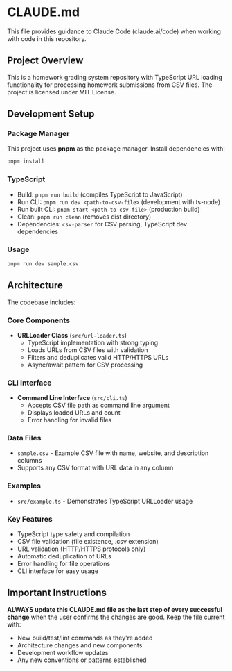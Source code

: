 # CLAUDE.md

This file provides guidance to Claude Code (claude.ai/code) when working with code in this repository.

## Project Overview

This is a homework grading system repository with TypeScript URL loading functionality for processing homework submissions from CSV files. The project is licensed under MIT License.

## Development Setup

### Package Manager
This project uses **pnpm** as the package manager. Install dependencies with:
```bash
pnpm install
```

### TypeScript
- Build: `pnpm run build` (compiles TypeScript to JavaScript)
- Run CLI: `pnpm run dev <path-to-csv-file>` (development with ts-node)
- Run built CLI: `pnpm start <path-to-csv-file>` (production build)
- Clean: `pnpm run clean` (removes dist directory)
- Dependencies: `csv-parser` for CSV parsing, TypeScript dev dependencies

### Usage
```bash
pnpm run dev sample.csv
```

## Architecture

The codebase includes:

### Core Components
- **URLLoader Class** (`src/url-loader.ts`)
  - TypeScript implementation with strong typing
  - Loads URLs from CSV files with validation
  - Filters and deduplicates valid HTTP/HTTPS URLs
  - Async/await pattern for CSV processing

### CLI Interface
- **Command Line Interface** (`src/cli.ts`)
  - Accepts CSV file path as command line argument
  - Displays loaded URLs and count
  - Error handling for invalid files

### Data Files
- `sample.csv` - Example CSV file with name, website, and description columns
- Supports any CSV format with URL data in any column

### Examples
- `src/example.ts` - Demonstrates TypeScript URLLoader usage

### Key Features
- TypeScript type safety and compilation
- CSV file validation (file existence, .csv extension)
- URL validation (HTTP/HTTPS protocols only)
- Automatic deduplication of URLs
- Error handling for file operations
- CLI interface for easy usage

## Important Instructions

**ALWAYS update this CLAUDE.md file as the last step of every successful change** when the user confirms the changes are good. Keep the file current with:
- New build/test/lint commands as they're added
- Architecture changes and new components
- Development workflow updates
- Any new conventions or patterns established
